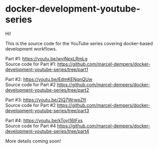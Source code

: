 # docker-development-youtube-series

Hi! 

This is the source code for the YouTube series covering docker-based development workflows.

Part #1:                    https://youtu.be/wyjNpxLRmLg  <br/>
Source code for Part #1:    https://github.com/marcel-dempers/docker-development-youtube-series/tree/part1

Part #2:                    https://youtu.be/EdmKENqnQUw   <br/>
Source code for Part #2    https://github.com/marcel-dempers/docker-development-youtube-series/tree/part2

Part #3:                    https://youtu.be/2lQ7WrwpZfI  <br/>
Source code for Part #2    https://github.com/marcel-dempers/docker-development-youtube-series/tree/part3

Part #4:                    https://youtu.be/kToyI16IFxs  <br/>
Source code for Part #4    https://github.com/marcel-dempers/docker-development-youtube-series/tree/part4

More details coming soon!
